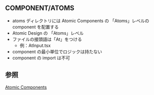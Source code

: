 ## COMPONENT/ATOMS

- atoms ディレクトリには Atomic Components の 「Atoms」レベルの component を配置する
- Atomic Design の 「Atoms」レベル
- ファイルの接頭語は「At」をつける
  - 例：AtInput.tsx
- component の最小単位でロジックは持たない
- component の import は不可

## 参照

[Atomic Components](https://qiita.com/kahirokunn/items/b599d2cf04d2580c412c)
